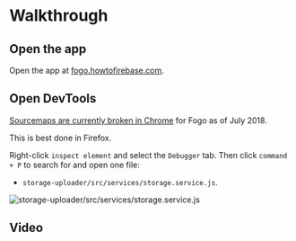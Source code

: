 # Walkthrough

## Open the app

Open the app at [fogo.howtofirebase.com](https://fogo.howtofirebase.com/).

## Open DevTools

[Sourcemaps are currently broken in Chrome](https://github.com/webpack/webpack/issues/3165) for Fogo as of July 2018.

This is best done in Firefox.

Right-click `inspect element` and select the `Debugger` tab. Then click `command + P` to search for and open one file:

* `storage-uploader/src/services/storage.service.js`.

![storage-uploader/src/services/storage.service.js](https://goo.gl/ebT6o7)

## Video